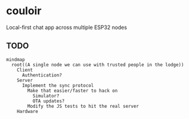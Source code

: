 # couloir
Local-first chat app across multiple ESP32 nodes

## TODO
```mermaid
mindmap
  root((A single node we can use with trusted people in the lodge))
    Client
      Authentication?
    Server
      Implement the sync protocol
        Make that easier/faster to hack on
          Simulator?
          OTA updates?
        Modify the JS tests to hit the real server
    Hardware
```
